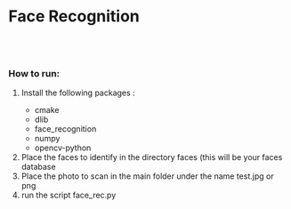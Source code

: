 <h1>Face Recognition</h1>
<br>
<br>
<h3>How to run:</h3>
<ol>
  <li>Install the following packages :</li>
  <ul><li>cmake</li><li>dlib</li><li>face_recognition</li><li>numpy</li><li>opencv-python</li></ul>
  <li>Place the faces to identify in the directory faces (this will be your faces database</li>
  <li>Place the photo to scan in the main folder under the name test.jpg or png</li>
  <li>run the script face_rec.py</li>
</ol>
